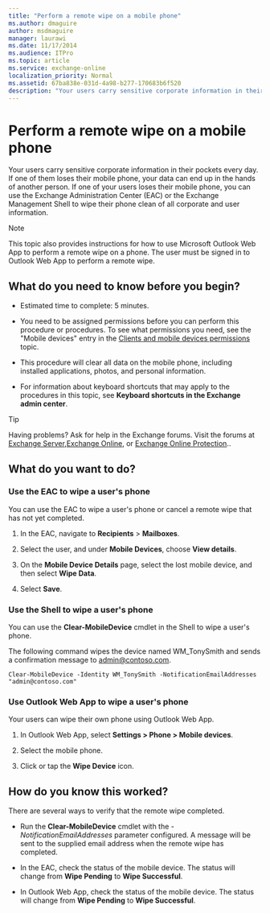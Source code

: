```yaml
---
title: "Perform a remote wipe on a mobile phone"
ms.author: dmaguire
author: msdmaguire
manager: laurawi
ms.date: 11/17/2014
ms.audience: ITPro
ms.topic: article
ms.service: exchange-online
localization_priority: Normal
ms.assetid: 67ba838e-031d-4a98-b277-170683b6f520
description: "Your users carry sensitive corporate information in their pockets every day. If one of them loses their mobile phone, your data can end up in the hands of another person. If one of your users loses their mobile phone, you can use the Exchange Administration Center (EAC) or the Exchange Management Shell to wipe their phone clean of all corporate and user information."
---
```


# Perform a remote wipe on a mobile phone

Your users carry sensitive corporate information in their pockets every day. If one of them loses their mobile phone, your data can end up in the hands of another person. If one of your users loses their mobile phone, you can use the Exchange Administration Center (EAC) or the Exchange Management Shell to wipe their phone clean of all corporate and user information. 
  
> [!NOTE]
> This topic also provides instructions for how to use Microsoft Outlook Web App to perform a remote wipe on a phone. The user must be signed in to Outlook Web App to perform a remote wipe. 
  
## What do you need to know before you begin?

- Estimated time to complete: 5 minutes.
    
- You need to be assigned permissions before you can perform this procedure or procedures. To see what permissions you need, see the "Mobile devices" entry in the [Clients and mobile devices permissions](http://technet.microsoft.com/library/57eca42a-5a7f-4c65-89f0-7a84f2dbea19.aspx) topic. 
    
- This procedure will clear all data on the mobile phone, including installed applications, photos, and personal information.
    
- For information about keyboard shortcuts that may apply to the procedures in this topic, see **Keyboard shortcuts in the Exchange admin center**.
    
> [!TIP]
> Having problems? Ask for help in the Exchange forums. Visit the forums at [Exchange Server](https://go.microsoft.com/fwlink/p/?linkId=60612),[Exchange Online](https://go.microsoft.com/fwlink/p/?linkId=267542), or [Exchange Online Protection](https://go.microsoft.com/fwlink/p/?linkId=285351).. 
  
## What do you want to do?

### Use the EAC to wipe a user's phone

You can use the EAC to wipe a user's phone or cancel a remote wipe that has not yet completed. 
  
1. In the EAC, navigate to **Recipients** \> **Mailboxes**.
    
2. Select the user, and under **Mobile Devices**, choose **View details**.
    
3. On the **Mobile Device Details** page, select the lost mobile device, and then select **Wipe Data**.
    
4. Select **Save**.
    
### Use the Shell to wipe a user's phone

You can use the **Clear-MobileDevice** cmdlet in the Shell to wipe a user's phone. 
  
The following command wipes the device named WM_TonySmith and sends a confirmation message to admin@contoso.com.
  
```
Clear-MobileDevice -Identity WM_TonySmith -NotificationEmailAddresses "admin@contoso.com"

```

### Use Outlook Web App to wipe a user's phone

Your users can wipe their own phone using Outlook Web App. 
  
1. In Outlook Web App, select **Settings \> Phone \> Mobile devices**.
    
2. Select the mobile phone.
    
3. Click or tap the **Wipe Device** icon. 
    
## How do you know this worked?

There are several ways to verify that the remote wipe completed.
  
- Run the **Clear-MobileDevice** cmdlet with the  _-NotificationEmailAddresses_ parameter configured. A message will be sent to the supplied email address when the remote wipe has completed. 
    
- In the EAC, check the status of the mobile device. The status will change from **Wipe Pending** to **Wipe Successful**.
    
- In Outlook Web App, check the status of the mobile device. The status will change from **Wipe Pending** to **Wipe Successful**.
    

